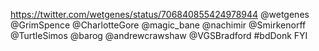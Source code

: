 https://twitter.com/wetgenes/status/706840855424978944 @wetgenes @GrimSpence @CharlotteGore @magic_bane @nachimir @Smirkenorff @TurtleSimos  @barog @andrewcrawshaw @VGSBradford #bdDonk FYI